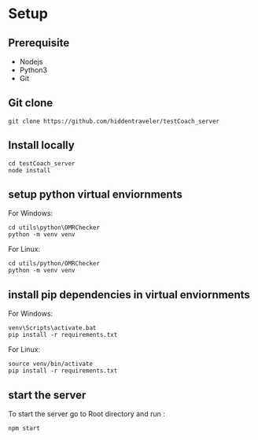 # Setup

## Prerequisite
- Nodejs
- Python3
- Git

## Git clone
```
git clone https://github.com/hiddentraveler/testCoach_server
```

## Install locally
```
cd testCoach_server
node install
```

## setup python virtual enviornments

For Windows:
```
cd utils\python\OMRChecker
python -m venv venv
```

For Linux:
```
cd utils/python/OMRChecker
python -m venv venv
```

## install pip dependencies in virtual enviornments 

For Windows:
```
venv\Scripts\activate.bat
pip install -r requirements.txt
```

For Linux:
```
source venv/bin/activate
pip install -r requirements.txt
```

## start the server
To start the server go to Root directory and run :
```
npm start
```
